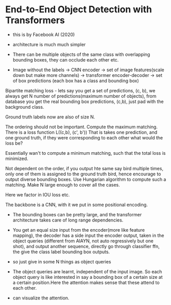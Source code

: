 # End-to-End Object Detection with Transformers

- this is by Facebook AI (2020)
- architecture is much much simpler

- There can be multiple objects of the same class with overlapping bounding boxes, they can occlude each other etc.
- Image without the labels -> CNN encoder -> set of image features(scale down but make more channels) -> transformer encoder-decoder -> set of box predictions (each box has a class and bounding box)

Bipartite matching loss - lets say you get a set of predictions, (c, b), we always get N number of predictions(maximum number of objects), from database you get the real bounding box predictions, (c,b), just pad with the background class.

Ground truth labels now are also of size N.

The ordering should not be important. Compute the maximum matching. There is a loss function L((c,b), (c', b')) That is takes one prediction, and one ground truth, if they were corresponding to each other what would the loss be?

Essentially wan't to compute a minimum matching, such that the total loss is minimized.

Not dependent on the order, if you output hte same say bird multiple times, only one of them is assigned to the ground truth bird, hence encourage to output diverse bounding boxes. Use Hungarian algorithm to compute such a matching.
Make N large enough to cover all the cases.

Here we factor in IOU loss etc.

The backbone is a CNN, with it we put in some positional encoding.

- The bounding boxes can be pretty large, and the transformer architecture takes care of long range dependencies.

- You get an equal size input from the encoder(more like feature mapping), the decoder has a side input the encoder output, taken in the object queries (different from AIAYN, not auto regressively but one shot), and output another sequence, directly go through classifier ffn, the give the class label bounding box outputs.
- so just give in some N things as object queries

- The object queries are learnt, independent of the input image. So each object query is like interested in say a bounding box of a certain size at a certain position.Here the attention makes sense that these attend to each other.

- can visualize the attention.
